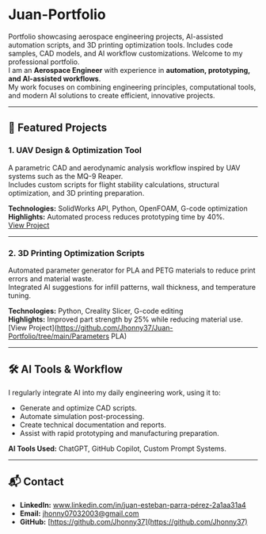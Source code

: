 # Juan-Portfolio
Portfolio showcasing aerospace engineering projects, AI-assisted automation scripts, and 3D printing optimization tools. Includes code samples, CAD models, and AI workflow customizations.
Welcome to my professional portfolio.  
I am an **Aerospace Engineer** with experience in **automation, prototyping, and AI-assisted workflows**.  
My work focuses on combining engineering principles, computational tools, and modern AI solutions to create efficient, innovative projects.

---

## 📂 Featured Projects

### 1. UAV Design & Optimization Tool
A parametric CAD and aerodynamic analysis workflow inspired by UAV systems such as the MQ-9 Reaper.  
Includes custom scripts for flight stability calculations, structural optimization, and 3D printing preparation.  

**Technologies:** SolidWorks API, Python, OpenFOAM, G-code optimization  
**Highlights:** Automated process reduces prototyping time by 40%.  
[View Project](https://github.com/Jhonny37/Juan-Portfolio/tree/main/UAV-Design)

---


### 2. 3D Printing Optimization Scripts
Automated parameter generator for PLA and PETG materials to reduce print errors and material waste.  
Integrated AI suggestions for infill patterns, wall thickness, and temperature tuning.

**Technologies:** Python, Creality Slicer, G-code editing  
**Highlights:** Improved part strength by 25% while reducing material use.  
[View Project](https://github.com/Jhonny37/Juan-Portfolio/tree/main/Parameters PLA) 

---

## 🛠 AI Tools & Workflow
I regularly integrate AI into my daily engineering work, using it to:
- Generate and optimize CAD scripts.
- Automate simulation post-processing.
- Create technical documentation and reports.
- Assist with rapid prototyping and manufacturing preparation.

**AI Tools Used:** ChatGPT, GitHub Copilot, Custom Prompt Systems.

---

## 📬 Contact
- **LinkedIn:** www.linkedin.com/in/juan-esteban-parra-pérez-2a1aa31a4
- **Email:** jhonny07032003@gmail.com
- **GitHub:** [https://github.com/Jhonny37](https://github.com/Jhonny37)
